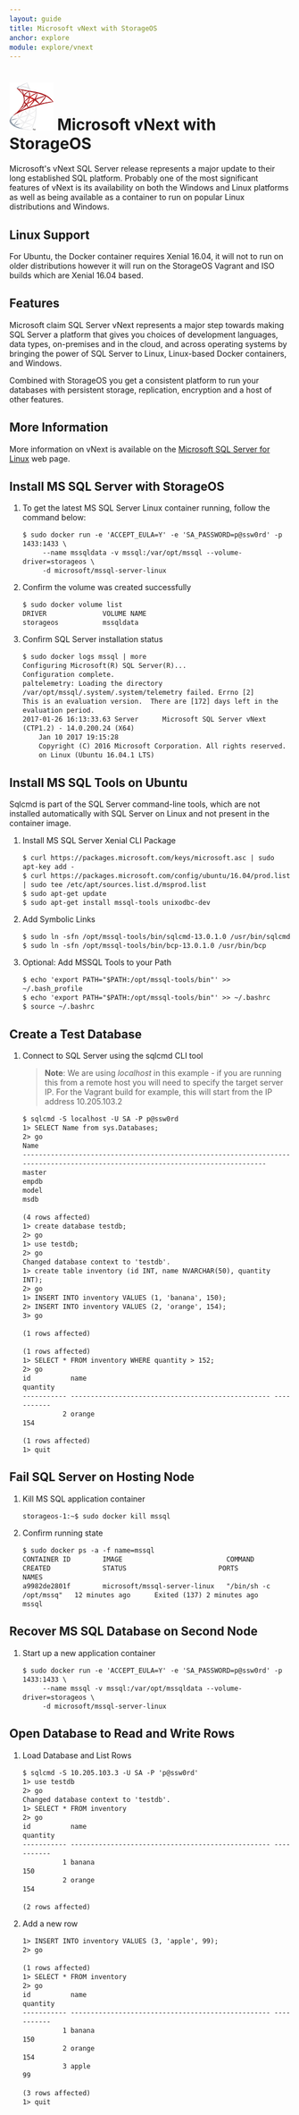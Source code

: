 ```yaml
---
layout: guide
title: Microsoft vNext with StorageOS
anchor: explore
module: explore/vnext
---
```



# ![image](/images/docs/explore/mssqllogo.png) Microsoft vNext with StorageOS

 Microsoft's vNext SQL Server release represents a major update to their long established SQL platform.  Probably one of the most significant features of vNext is its availability on both the Windows and Linux platforms as well as being available as a container to run on popular Linux distributions and Windows.

## Linux Support

For Ubuntu, the Docker container requires Xenial 16.04, it will not to run on older distributions however it will run on the StorageOS  Vagrant and ISO builds which are Xenial 16.04 based.


## Features

Microsoft claim SQL Server vNext represents a major step towards making SQL Server a platform that gives you choices of development languages, data types, on-premises and in the cloud, and across operating systems by bringing the power of SQL Server to Linux, Linux-based Docker containers, and Windows.

Combined with StorageOS you get a consistent platform to run your databases with persistent storage, replication, encryption and a host of other features.

## More Information

More information on vNext is available on the [Microsoft SQL Server for Linux](https://docs.microsoft.com/en-us/sql/linux/sql-server-linux-overview "Microsoft SQL Server for Linuxy") web page.

## Install MS SQL Server with StorageOS

1. To get the latest MS SQL Server Linux container running, follow the command below:

   ```
   $ sudo docker run -e 'ACCEPT_EULA=Y' -e 'SA_PASSWORD=p@ssw0rd' -p 1433:1433 \
        --name mssqldata -v mssql:/var/opt/mssql --volume-driver=storageos \
        -d microsoft/mssql-server-linux
   ```

2. Confirm the volume was created successfully

   ```
   $ sudo docker volume list
   DRIVER              VOLUME NAME
   storageos           mssqldata
   ```

3. Confirm SQL Server installation status

   ```
   $ sudo docker logs mssql | more
   Configuring Microsoft(R) SQL Server(R)...
   Configuration complete.
   paltelemetry: Loading the directory /var/opt/mssql/.system/.system/telemetry failed. Errno [2]
   This is an evaluation version.  There are [172] days left in the evaluation period.
   2017-01-26 16:13:33.63 Server      Microsoft SQL Server vNext (CTP1.2) - 14.0.200.24 (X64)
       Jan 10 2017 19:15:28
       Copyright (C) 2016 Microsoft Corporation. All rights reserved.
       on Linux (Ubuntu 16.04.1 LTS)
   ```

## Install MS SQL Tools on Ubuntu

Sqlcmd is part of the SQL Server command-line tools, which are not installed automatically with SQL Server on Linux and not present in the container image.

1. Install MS SQL Server Xenial CLI Package

   ```
   $ curl https://packages.microsoft.com/keys/microsoft.asc | sudo apt-key add -
   $ curl https://packages.microsoft.com/config/ubuntu/16.04/prod.list | sudo tee /etc/apt/sources.list.d/msprod.list
   $ sudo apt-get update 
   $ sudo apt-get install mssql-tools unixodbc-dev
   ```

2. Add Symbolic Links

   ```
   $ sudo ln -sfn /opt/mssql-tools/bin/sqlcmd-13.0.1.0 /usr/bin/sqlcmd
   $ sudo ln -sfn /opt/mssql-tools/bin/bcp-13.0.1.0 /usr/bin/bcp
   ```

3. Optional: Add MSSQL Tools to your Path

   ```
   $ echo 'export PATH="$PATH:/opt/mssql-tools/bin"' >> ~/.bash_profile
   $ echo 'export PATH="$PATH:/opt/mssql-tools/bin"' >> ~/.bashrc
   $ source ~/.bashrc
   ```

## Create a Test Database

1. Connect to SQL Server using the sqlcmd CLI tool

   >**Note**: We are using *localhost* in this example - if you are running this from a remote host you will need to specify the target server IP.  For the Vagrant build for example, this will start from the IP address 10.205.103.2

   ```
   $ sqlcmd -S localhost -U SA -P p@ssw0rd
   1> SELECT Name from sys.Databases;
   2> go
   Name                                                                                                                           
   --------------------------------------------------------------------------------------------------------------------------------
   master                                                                                                                          
   empdb                                                                                                                         
   model                                                                                                                           
   msdb                                                                                                                           
   
   (4 rows affected)
   1> create database testdb;
   2> go
   1> use testdb;
   2> go
   Changed database context to 'testdb'.
   1> create table inventory (id INT, name NVARCHAR(50), quantity INT);
   2> go
   1> INSERT INTO inventory VALUES (1, 'banana', 150);
   2> INSERT INTO inventory VALUES (2, 'orange', 154);
   3> go
   
   (1 rows affected)
   
   (1 rows affected)
   1> SELECT * FROM inventory WHERE quantity > 152;
   2> go
   id          name                                               quantity  
   ----------- -------------------------------------------------- -----------
             2 orange                                                     154

   (1 rows affected)
   1> quit
   ```


## Fail SQL Server on Hosting Node

1. Kill MS SQL application container

   ```
   storageos-1:~$ sudo docker kill mssql
   ```

2. Confirm running state

   ```
   $ sudo docker ps -a -f name=mssql
   CONTAINER ID        IMAGE                          COMMAND                  CREATED             STATUS                       PORTS               NAMES
   a9982de2801f        microsoft/mssql-server-linux   "/bin/sh -c /opt/mssq"   12 minutes ago      Exited (137) 2 minutes ago                       mssql
   ```

## Recover MS SQL Database on Second Node

1. Start up a new application container

   ```
   $ sudo docker run -e 'ACCEPT_EULA=Y' -e 'SA_PASSWORD=p@ssw0rd' -p 1433:1433 \
        --name mssql -v mssql:/var/opt/mssqldata --volume-driver=storageos \
        -d microsoft/mssql-server-linux
   ```

## Open Database to Read and Write Rows

1. Load Database and List Rows

   ```
   $ sqlcmd -S 10.205.103.3 -U SA -P 'p@ssw0rd'
   1> use testdb
   2> go
   Changed database context to 'testdb'.
   1> SELECT * FROM inventory
   2> go
   id          name                                               quantity   
   ----------- -------------------------------------------------- -----------
             1 banana                                                     150
             2 orange                                                     154

   (2 rows affected)
   ```

2. Add a new row

   ```
   1> INSERT INTO inventory VALUES (3, 'apple', 99);
   2> go
   
   (1 rows affected)
   1> SELECT * FROM inventory
   2> go
   id          name                                               quantity   
   ----------- -------------------------------------------------- -----------
             1 banana                                                     150
             2 orange                                                     154
             3 apple                                                       99

   (3 rows affected)
   1> quit
   ```